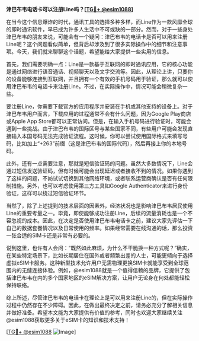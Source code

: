 **津巴布韦电话卡可以注册Line吗？[[TG💪+ @esim1088](https://t.me/s/esim1088)]**

在当今这个信息爆炸的时代，通讯工具的选择多种多样，而Line作为一款风靡全球的即时通讯软件，早已成为许多人生活中不可或缺的一部分。然而，对于一些身处津巴布韦的朋友来说，可能会有一个疑问：津巴布韦的电话卡是否可以用来注册Line呢？这个问题看似简单，但背后却涉及到了很多实际操作中的细节和注意事项。今天，我们就来聊聊这个话题，希望能给大家提供一些实用的信息。

首先，我们需要明确一点：Line是一款基于互联网的即时通讯应用，它的核心功能是通过网络进行语音通话、视频聊天以及文字交流等。因此，从理论上讲，只要你的设备能够连接到互联网，并且拥有一个有效的手机号码用于验证，那么就可以使用津巴布韦的电话卡来注册Line。不过，在实际操作中，情况可能会稍微复杂一些。

要注册Line，你需要下载官方的应用程序并安装在手机或其他支持的设备上。对于津巴布韦用户而言，下载应用的过程通常不会有什么问题，因为Google Play商店或Apple App Store都可以正常访问。但是，在输入手机号码进行验证时，可能会遇到一些挑战。由于津巴布韦的国际区号与某些国家不同，有些用户可能会发现直接输入本国号码无法完成验证流程。这时候，你可以尝试使用国际格式来填写号码，比如加上“+263”前缀（这是津巴布韦的国际代码），然后再接上你的本地号码。

此外，还有一点需要注意，那就是短信验证码的问题。虽然大多数情况下，Line会通过短信发送验证码，但有时候可能会出现延迟或者接收不到的情况。如果你遇到了这样的问题，不妨试试切换到其他网络环境，或者联系运营商确认是否有任何限制措施。另外，也可以考虑使用第三方工具如Google Authenticator来进行身份验证，这样可以绕过短信验证环节。

当然了，除了上述提到的技术层面的因素外，经济状况也是影响津巴布韦居民使用Line的重要考量之一。毕竟，即使能够成功注册Line，后续的流量消耗也是一个不容忽视的成本。因此，在决定是否使用津巴布韦电话卡之前，建议大家先评估一下自己的数据套餐情况以及日常使用的频率。如果经常需要在线沟通的话，那么投资一张合适的SIM卡还是非常有必要的。

说到这里，也许有人会问：“既然如此麻烦，为什么不干脆换一种方式呢？”确实，在某些特定场景下，比如长期居住在国外或者频繁出差的人士，可能更倾向于选择虚拟eSIM卡服务。这种新型技术允许用户无需物理更换SIM卡就能享受到全球范围内的无缝连接体验。例如，@esim1088就是一个值得信赖的品牌，它提供了包括津巴布韦在内的多个国家地区的eSIM解决方案，让用户无论身在何处都能轻松保持联络。

综上所述，尽管津巴布韦的电话卡在理论上是可以用来注册Line的，但在实际操作过程中仍然存在不少障碍。因此，在做出最终决定之前，请务必充分了解相关信息并做好准备。希望本文能为大家提供有价值的参考，同时也欢迎大家继续关注@esim1088获取更多关于eSIM卡的知识和技术支持！

[[TG💪+ @esim1088](https://t.me/s/esim1088) ![Image](https://i.postimg.cc/4NQfJmqS/Snipaste-2025-05-13-00-14-12.png)]